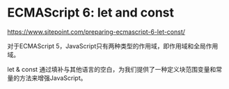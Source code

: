 # ECMAScript 6: let and const  
https://www.sitepoint.com/preparing-ecmascript-6-let-const/  

对于ECMAScript 5，JavaScript只有两种类型的作用域，即作用域和全局作用域。  

let & const 通过填补与其他语言的空白，为我们提供了一种定义块范围变量和常量的方法来增强JavaScript。  
